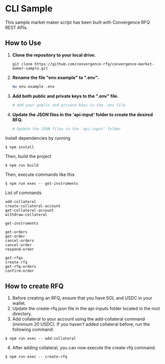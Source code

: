 # CLI Sample

This sample market maker script has been built with Convergence RFQ REST APIs.

## How to Use

1. **Clone the repository to your local drive.**

   ```
   git clone https://github.com/convergence-rfq/convergence-market-maker-sample.git
   ```

2. **Rename the file "env.example" to ".env".**

   ```bash
   mv env.example .env
   ```

3. **Add both public and private keys to the ".env" file.**

   ```bash
   # Add your public and private keys in the .env file
   ```

4. **Update the JSON files in the 'api-input' folder to create the desired RFQ.**

   ```bash
   # Update the JSON files in the 'api-input' folder
   ```

Install dependencies by running

```
$ npm install
```

Then, build the project

```
$ npm run build
```

Then, execute commands like this

```
$ npm run exec -- get-instruments
```

List of commands

```
add-collateral
create-collateral-account
get-collateral-account
withdraw-collateral

get-instruments

get-orders
get-order
cancel-orders
cancel-order
respond-order

get-rfqs
create-rfq
get-rfq-orders
confirm-order
```

## How to create RFQ

1. Before creating an RFQ, ensure that you have SOL and USDC in your wallet.
2. Update the create-rfq.json file in the api-inputs folder located in the root directory.
3. Add collateral to your account using the add-collateral command (minimum 20 USDC). If you haven't added collateral before, run the following command:

```
$ npm run exec -- add-collateral
```

4. After adding collateral, you can now execute the create-rfq command:

```
$ npm run exec -- create-rfq
```
